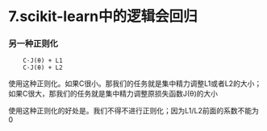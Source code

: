 # 7.scikit-learn中的逻辑会回归

### 另一种正则化

```
    C·J(θ) + L1
    C·J(θ) + L2
```
使用这种正则化。如果C很小。那我们的任务就是集中精力调整L1或者L2的大小；如果C很大，那我们的任务就是集中精力调整原损失函数J(θ)的大小

使用这种正则化的好处是。我们不得不进行正则化；因为L1/L2前面的系数不能为0

